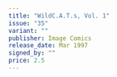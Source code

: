 ```yaml
---
title: "WildC.A.T.s, Vol. 1"
issue: "35"
variant: ""
publisher: Image Comics
release_date: Mar 1997
signed_by: ""
price: 2.5
---
```

